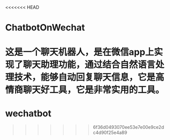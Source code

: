<<<<<<< HEAD
# ChatbotOnWechat
这是一个聊天机器人，是在微信app上实现了聊天助理功能，通过结合自然语言处理技术，能够自动回复聊天信息，它是高情商聊天好工具，它是非常实用的工具。
=======
# wechatbot
>>>>>>> 6f36d0493070ee53e7e00e9ce2dc4d90f25e4a89
